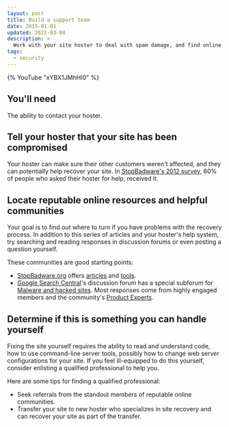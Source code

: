 ```yaml
---
layout: post
title: Build a support team
date: 2015-01-01
updated: 2022-03-04
description: >
  Work with your site hoster to deal with spam damage, and find online communities to help.
tags:
  - security
---
```


{% YouTube "xYBX1JMhHI0" %}

## You'll need

The ability to contact your hoster.

## Tell your hoster that your site has been compromised

Your hoster can make sure their other customers weren't affected, and they can
potentially help recover your site. In [StopBadware's 2012 survey](https://www.stopbadware.org/files/compromised-websites-an-owners-perspective.pdf), 60% of people who asked their hoster for help, received it.

## Locate reputable online resources and helpful communities

Your goal is to find out where to turn if you have problems with the recovery
process. In addition to this series of articles and your hoster's
help system, try searching and reading responses in discussion forums or even
posting a question yourself.

These communities are good starting points:

* [StopBadware.org](https://www.stopbadware.org) offers
[articles](https://www.stopbadware.org/common-hacks) and
[tools](https://www.stopbadware.org/hacked-sites-resources).
* [Google Search Central](https://developers.google.com/search)'s discussion
forum has a special subforum for
[Malware and hacked sites](https://support.google.com/webmasters/threads?hl=en&thread_filter=(category:security_malware_hacked)).
Most responses come from highly engaged members and the community's
[Product Experts](https://productexperts.withgoogle.com/).


## Determine if this is something you can handle yourself

Fixing the site yourself requires the ability to read and understand code, how
to use command-line server tools, possibly how to change web server
configurations for your site. If you feel ill-equipped to do this yourself,
consider enlisting a qualified professional to help you.

Here are some tips for finding a qualified professional:

* Seek referrals from the standout members of reputable online communities.
* Transfer your site to new hoster who specializes in site recovery and can
  recover your site as part of the transfer.
